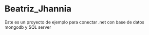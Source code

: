 # Beatriz_Jhannia
Este es un proyecto de ejemplo para conectar .net con base de datos mongodb y SQL server 
